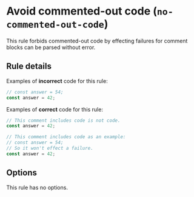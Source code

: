 # Avoid commented-out code (`no-commented-out-code`)

This rule forbids commented-out code by effecting failures for comment blocks can be parsed without error.

## Rule details

Examples of **incorrect** code for this rule:

```ts
// const answer = 54;
const answer = 42;
```

Examples of **correct** code for this rule:

```ts
// This comment includes code is not code.
const answer = 42;
```

```ts
// This comment includes code as an example:
// const answer = 54;
// So it won't effect a failure.
const answer = 42;
```

## Options

This rule has no options.
